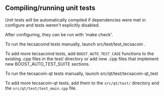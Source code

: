 Compiling/running unit tests
------------------------------------

Unit tests will be automatically compiled if dependencies were met in configure
and tests weren't explicitly disabled.

After configuring, they can be run with 'make check'.

To run the tecsacoind tests manually, launch src/test/test_tecsacoin .

To add more tecsacoind tests, add `BOOST_AUTO_TEST_CASE` functions to the existing
.cpp files in the test/ directory or add new .cpp files that
implement new BOOST_AUTO_TEST_SUITE sections.

To run the tecsacoin-qt tests manually, launch src/qt/test/tecsacoin-qt_test

To add more tecsacoin-qt tests, add them to the `src/qt/test/` directory and
the `src/qt/test/test_main.cpp` file.
